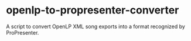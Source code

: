 # openlp-to-propresenter-converter
A script to convert OpenLP XML song exports into a format recognized by ProPresenter.
